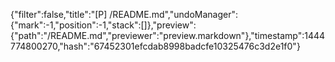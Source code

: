 {"filter":false,"title":"[P] /README.md","undoManager":{"mark":-1,"position":-1,"stack":[]},"preview":{"path":"/README.md","previewer":"preview.markdown"},"timestamp":1444774800270,"hash":"67452301efcdab8998badcfe10325476c3d2e1f0"}